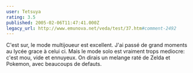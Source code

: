 ```yaml
---
user: Tetsuya
rating: 3.5
published: 2005-02-06T11:47:41.000Z
legacy_url: http://www.emunova.net/veda/test/37.htm#comment-2492
---
```

C'est sur, le mode multijoueur est excellent. J'ai passé de grand moments au lycée grace à celui ci. Mais le mode solo est vraiment trops mediocre: c'est mou, vide et ennuyeux. On dirais un melange raté de Zelda et Pokemon, avec beaucoups de defauts.